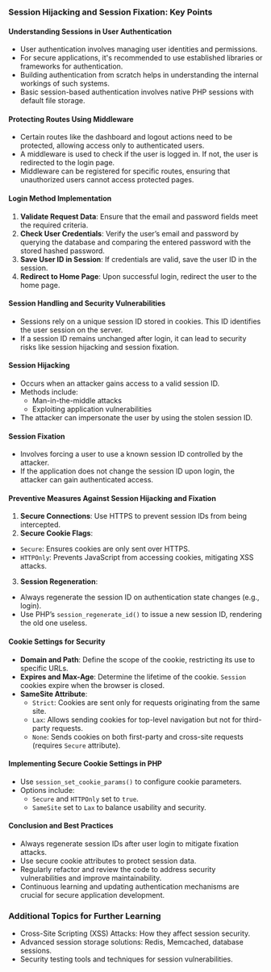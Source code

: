 ### Session Hijacking and Session Fixation: Key Points

#### **Understanding Sessions in User Authentication**
- User authentication involves managing user identities and permissions.
- For secure applications, it's recommended to use established libraries or frameworks for authentication.
- Building authentication from scratch helps in understanding the internal workings of such systems.
- Basic session-based authentication involves native PHP sessions with default file storage.

#### **Protecting Routes Using Middleware**
- Certain routes like the dashboard and logout actions need to be protected, allowing access only to authenticated users.
- A middleware is used to check if the user is logged in. If not, the user is redirected to the login page.
- Middleware can be registered for specific routes, ensuring that unauthorized users cannot access protected pages.

#### **Login Method Implementation**
1. **Validate Request Data**: Ensure that the email and password fields meet the required criteria.
2. **Check User Credentials**: Verify the user’s email and password by querying the database and comparing the entered password with the stored hashed password.
3. **Save User ID in Session**: If credentials are valid, save the user ID in the session.
4. **Redirect to Home Page**: Upon successful login, redirect the user to the home page.

#### **Session Handling and Security Vulnerabilities**
- Sessions rely on a unique session ID stored in cookies. This ID identifies the user session on the server.
- If a session ID remains unchanged after login, it can lead to security risks like session hijacking and session fixation.

#### **Session Hijacking**
- Occurs when an attacker gains access to a valid session ID.
- Methods include:
  - Man-in-the-middle attacks
  - Exploiting application vulnerabilities
- The attacker can impersonate the user by using the stolen session ID.

#### **Session Fixation**
- Involves forcing a user to use a known session ID controlled by the attacker.
- If the application does not change the session ID upon login, the attacker can gain authenticated access.

#### **Preventive Measures Against Session Hijacking and Fixation**
1. **Secure Connections**: Use HTTPS to prevent session IDs from being intercepted.
2. **Secure Cookie Flags**:
  - `Secure`: Ensures cookies are only sent over HTTPS.
  - `HTTPOnly`: Prevents JavaScript from accessing cookies, mitigating XSS attacks.
3. **Session Regeneration**:
  - Always regenerate the session ID on authentication state changes (e.g., login).
  - Use PHP’s `session_regenerate_id()` to issue a new session ID, rendering the old one useless.

#### **Cookie Settings for Security**
- **Domain and Path**: Define the scope of the cookie, restricting its use to specific URLs.
- **Expires and Max-Age**: Determine the lifetime of the cookie. `Session` cookies expire when the browser is closed.
- **SameSite Attribute**:
  - `Strict`: Cookies are sent only for requests originating from the same site.
  - `Lax`: Allows sending cookies for top-level navigation but not for third-party requests.
  - `None`: Sends cookies on both first-party and cross-site requests (requires `Secure` attribute).

#### **Implementing Secure Cookie Settings in PHP**
- Use `session_set_cookie_params()` to configure cookie parameters.
- Options include:
  - `Secure` and `HTTPOnly` set to `true`.
  - `SameSite` set to `Lax` to balance usability and security.

#### **Conclusion and Best Practices**
- Always regenerate session IDs after user login to mitigate fixation attacks.
- Use secure cookie attributes to protect session data.
- Regularly refactor and review the code to address security vulnerabilities and improve maintainability.
- Continuous learning and updating authentication mechanisms are crucial for secure application development.

### Additional Topics for Further Learning
- Cross-Site Scripting (XSS) Attacks: How they affect session security.
- Advanced session storage solutions: Redis, Memcached, database sessions.
- Security testing tools and techniques for session vulnerabilities.
